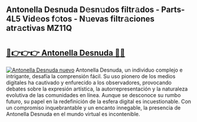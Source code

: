 ## Antonella Desnuda D𝚎sn𝚞dos filtr𝚊dos - Parts-4L5 Vid𝚎os f𝚘tos - N𝚞evas filtr𝚊ciones atr𝚊ctivas MZ11Q

# <h2><a href="http://mbdwwmw.tromn.icu/?c=Antonella+Desnuda">🔗👉👉👉 Antonella Desnuda 🔗🔗</a></h2>

[![Antonella Desnuda nuevo](https://i.imgur.com/pEAQMta.gif)](http://mbdwwmw.tromn.icu/?c=Antonella+Desnuda)
Antonella Desnuda, un individuo complejo e intrigante, desafía la comprensión fácil. Su uso pionero de los medios digitales ha cautivado y enfurecido a los observadores, provocando debates sobre la expresión artística, la autorrepresentación y la naturaleza evolutiva de las comunidades en línea. Aunque se desconoce su rumbo futuro, su papel en la redefinición de la esfera digital es incuestionable. Con un compromiso inquebrantable y un encanto innegable, la presencia de Antonella Desnuda en el mundo virtual es incontenible.
